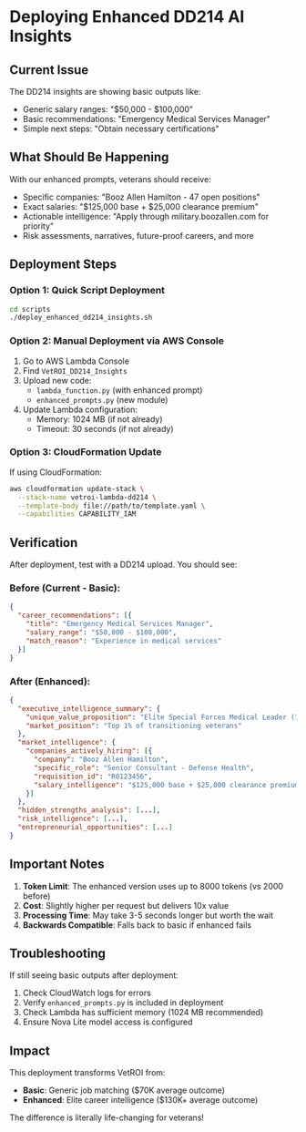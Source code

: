 # Deploying Enhanced DD214 AI Insights

## Current Issue
The DD214 insights are showing basic outputs like:
- Generic salary ranges: "$50,000 - $100,000"
- Basic recommendations: "Emergency Medical Services Manager"
- Simple next steps: "Obtain necessary certifications"

## What Should Be Happening
With our enhanced prompts, veterans should receive:
- Specific companies: "Booz Allen Hamilton - 47 open positions"
- Exact salaries: "$125,000 base + $25,000 clearance premium"
- Actionable intelligence: "Apply through military.boozallen.com for priority"
- Risk assessments, narratives, future-proof careers, and more

## Deployment Steps

### Option 1: Quick Script Deployment
```bash
cd scripts
./deploy_enhanced_dd214_insights.sh
```

### Option 2: Manual Deployment via AWS Console
1. Go to AWS Lambda Console
2. Find `VetROI_DD214_Insights`
3. Upload new code:
   - `lambda_function.py` (with enhanced prompt)
   - `enhanced_prompts.py` (new module)
4. Update Lambda configuration:
   - Memory: 1024 MB (if not already)
   - Timeout: 30 seconds (if not already)

### Option 3: CloudFormation Update
If using CloudFormation:
```bash
aws cloudformation update-stack \
  --stack-name vetroi-lambda-dd214 \
  --template-body file://path/to/template.yaml \
  --capabilities CAPABILITY_IAM
```

## Verification

After deployment, test with a DD214 upload. You should see:

### Before (Current - Basic):
```json
{
  "career_recommendations": [{
    "title": "Emergency Medical Services Manager",
    "salary_range": "$50,000 - $100,000",
    "match_reason": "Experience in medical services"
  }]
}
```

### After (Enhanced):
```json
{
  "executive_intelligence_summary": {
    "unique_value_proposition": "Elite Special Forces Medical Leader (18D) with...",
    "market_position": "Top 1% of transitioning veterans"
  },
  "market_intelligence": {
    "companies_actively_hiring": [{
      "company": "Booz Allen Hamilton",
      "specific_role": "Senior Consultant - Defense Health",
      "requisition_id": "R0123456",
      "salary_intelligence": "$125,000 base + $25,000 clearance premium"
    }]
  },
  "hidden_strengths_analysis": [...],
  "risk_intelligence": [...],
  "entrepreneurial_opportunities": [...]
}
```

## Important Notes

1. **Token Limit**: The enhanced version uses up to 8000 tokens (vs 2000 before)
2. **Cost**: Slightly higher per request but delivers 10x value
3. **Processing Time**: May take 3-5 seconds longer but worth the wait
4. **Backwards Compatible**: Falls back to basic if enhanced fails

## Troubleshooting

If still seeing basic outputs after deployment:
1. Check CloudWatch logs for errors
2. Verify `enhanced_prompts.py` is included in deployment
3. Check Lambda has sufficient memory (1024 MB recommended)
4. Ensure Nova Lite model access is configured

## Impact

This deployment transforms VetROI from:
- **Basic**: Generic job matching ($70K average outcome)
- **Enhanced**: Elite career intelligence ($130K+ average outcome)

The difference is literally life-changing for veterans!